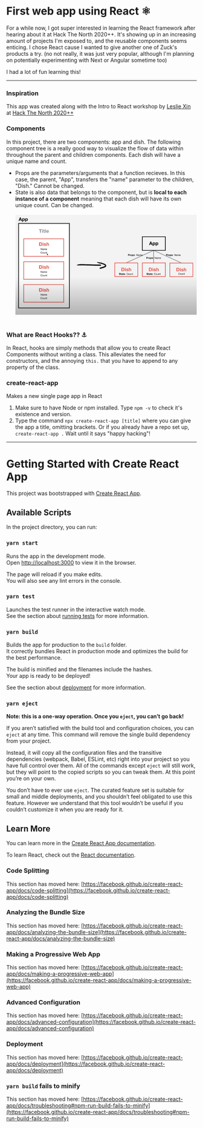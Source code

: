 # First web app using React ⚛️
For a while now, I got super interested in learning the React framework after hearing about it at Hack The North 2020++. It's showing up in an increasing amount of projects I'm exposed to, and the reusable components seems enticing. I chose React cause I wanted to give another one of Zuck's products a try. (no not really, it was just very popular, although I'm planning on potentially experimenting with Next or Angular sometime too)

I had a lot of fun learning this!

-----

### Inspiration
This app was created along with the Intro to React workshop by [Leslie Xin](https://github.com/lesliexin) at [Hack The North 2020++](https://hackthenorth.com/)

### Components
In this project, there are two components: app and dish. The following component tree is a really good way to visualize the flow of data within throughout the parent and children components. Each dish will have a unique name and count. 

- Props are the parameters/arguments that a function recieves. In this case, the parent, "App", transfers the "name" parameter to the children, "Dish." Cannot be changed. 
- State is also data that belongs to the component, but is **local to each instance of a component** meaning that each dish will have its own unique count. Can be changed.
<br><br>
<img src="dish.PNG"></img>
<br><br>

### What are React Hooks?? ⚓
In React, hooks are simply methods that allow you to create React Components without writing a class. This alleviates the need for constructors, and the annoying `this.` that you have to append to any property of the class. 

### create-react-app
Makes a new single page app in React
1. Make sure to have Node or npm installed. Type `npm -v` to check it's existence and version. 
2. Type the command `npx create-react-app [title]` where you can give the app a title, omitting brackets. Or if you already have a repo set up, `create-react-app .` Wait until it says "happy hacking"!

--------------------
# Getting Started with Create React App

This project was bootstrapped with [Create React App](https://github.com/facebook/create-react-app).

## Available Scripts

In the project directory, you can run:

### `yarn start`

Runs the app in the development mode.\
Open [http://localhost:3000](http://localhost:3000) to view it in the browser.

The page will reload if you make edits.\
You will also see any lint errors in the console.

### `yarn test`

Launches the test runner in the interactive watch mode.\
See the section about [running tests](https://facebook.github.io/create-react-app/docs/running-tests) for more information.

### `yarn build`

Builds the app for production to the `build` folder.\
It correctly bundles React in production mode and optimizes the build for the best performance.

The build is minified and the filenames include the hashes.\
Your app is ready to be deployed!

See the section about [deployment](https://facebook.github.io/create-react-app/docs/deployment) for more information.

### `yarn eject`

**Note: this is a one-way operation. Once you `eject`, you can’t go back!**

If you aren’t satisfied with the build tool and configuration choices, you can `eject` at any time. This command will remove the single build dependency from your project.

Instead, it will copy all the configuration files and the transitive dependencies (webpack, Babel, ESLint, etc) right into your project so you have full control over them. All of the commands except `eject` will still work, but they will point to the copied scripts so you can tweak them. At this point you’re on your own.

You don’t have to ever use `eject`. The curated feature set is suitable for small and middle deployments, and you shouldn’t feel obligated to use this feature. However we understand that this tool wouldn’t be useful if you couldn’t customize it when you are ready for it.

## Learn More

You can learn more in the [Create React App documentation](https://facebook.github.io/create-react-app/docs/getting-started).

To learn React, check out the [React documentation](https://reactjs.org/).

### Code Splitting

This section has moved here: [https://facebook.github.io/create-react-app/docs/code-splitting](https://facebook.github.io/create-react-app/docs/code-splitting)

### Analyzing the Bundle Size

This section has moved here: [https://facebook.github.io/create-react-app/docs/analyzing-the-bundle-size](https://facebook.github.io/create-react-app/docs/analyzing-the-bundle-size)

### Making a Progressive Web App

This section has moved here: [https://facebook.github.io/create-react-app/docs/making-a-progressive-web-app](https://facebook.github.io/create-react-app/docs/making-a-progressive-web-app)

### Advanced Configuration

This section has moved here: [https://facebook.github.io/create-react-app/docs/advanced-configuration](https://facebook.github.io/create-react-app/docs/advanced-configuration)

### Deployment

This section has moved here: [https://facebook.github.io/create-react-app/docs/deployment](https://facebook.github.io/create-react-app/docs/deployment)

### `yarn build` fails to minify

This section has moved here: [https://facebook.github.io/create-react-app/docs/troubleshooting#npm-run-build-fails-to-minify](https://facebook.github.io/create-react-app/docs/troubleshooting#npm-run-build-fails-to-minify)
